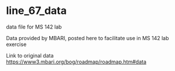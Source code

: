 # line_67_data
data file for MS 142 lab

Data provided by MBARI, posted here to facilitate use in MS 142 lab exercise

Link to original data
https://www3.mbari.org/bog/roadmap/roadmap.htm#data

